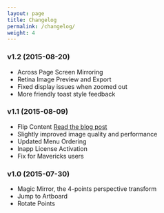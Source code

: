 ```yaml
---
layout: page
title: Changelog
permalink: /changelog/
weight: 4
---
```


### v1.2 (2015-08-20)

- Across Page Screen Mirroring
- Retina Image Preview and Export
- Fixed display issues when zoomed out
- More friendly toast style feedback

### v1.1 (2015-08-09)

- Flip Content [Read the blog post]()
- Slightly improved image quality and performance
- Updated Menu Ordering
- Inapp License Activation
- Fix for Mavericks users

### v1.0 (2015-07-30)

- Magic Mirror, the 4-points perspective transform
- Jump to Artboard
- Rotate Points